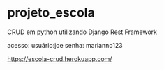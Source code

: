 # projeto_escola

CRUD em python utilizando Django Rest Framework

acesso:
usuário:joe
senha: marianno123

https://escola-crud.herokuapp.com/
